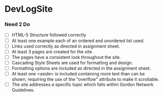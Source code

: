 # DevLogSite
### Need 2 Do

- [ ] HTML-5 Structure followed correctly	
- [ ] At least one example each of an ordered and unordered list used.	
- [ ] Links used correctly as directed in assignment sheet.	
- [ ] At least 3 pages are created for the site.	
- [ ] The pages have a consistent look throughout the site.	
- [ ] Cascading Style Sheets are used for formatting and design.	
- [ ] Formatting options are included as directed in the assignment sheet.	
- [ ] At least one \<aside> is included containing more text than can be shown, requiring the use of the "overflow" attribute to make it scrollable.	
- [ ] The site addresses a specific topic which falls within Gordon Network Guidelines.
